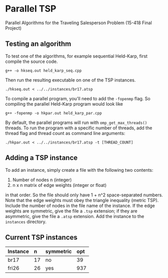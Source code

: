 # Parallel TSP
Parallel Algorithms for the Traveling Salesperson Problem (15-418 Final Project)

## Testing an algorithm
To test one of the algorithms, for example sequential Held-Karp, first compile the source code.
```
g++ -o hkseq.out held_karp_seq.cpp
```

Then run the resulting executable on one of the TSP instances.

```
./hkseq.out < ../../instances/br17.atsp
``` 
To compile a parallel program, you'll need to add the `-fopenmp` flag. So compiling the parallel Held-Karp program would look like 
```
g++ -fopenmp -o hkpar.out held_karp_par.cpp
```
By default, the parallel programs will run with `omp_get_max_threads()` threads. To run the program with a specific number of threads, add the thread flag and thread count as command line arguments:
```
./hkpar.out < ../../instances/br17.atsp -t [THREAD_COUNT]
``` 

## Adding a TSP instance
To add an instance, simply create a file with the following two contents:
1. Number of nodes n (integer)
2. n x n matrix of edge weights (integer or float)

in that order. So the file should only have 1 + n^2 space-separated numbers. Note that the edge weights must obey the triangle inequality (metric TSP). Include the number of nodes in the file name of the instance. If the edge weights are symmetric, give the file a `.tsp` extension; if they are asymmetric, give the file a `.atsp` extension. Add the instance to the `instances` directory.


## Current TSP instances
 Instance      | n  | symmetric | opt   
 :--- |:--- |:--- |:---
 br17 | 17 | no | 39
 fri26 | 26 | yes | 937

